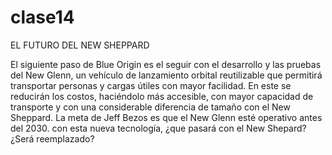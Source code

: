 # clase14

EL FUTURO DEL NEW SHEPPARD
 
El siguiente paso de Blue Origin es el seguir con el desarrollo y las pruebas del New Glenn, un vehículo de lanzamiento orbital reutilizable que permitirá transportar personas y cargas útiles con mayor facilidad.
En este se reducirán los costos, haciéndolo más accesible, con mayor capacidad de transporte y con una considerable diferencia de tamaño con el New Sheppard.
La meta de Jeff Bezos es que el New Glenn esté operativo antes del 2030.
con esta nueva tecnología, ¿que pasará con el New Shepard? ¿Será reemplazado?

